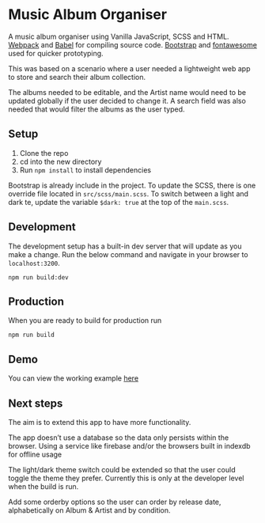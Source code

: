 # Music Album Organiser

A music album organiser using Vanilla JavaScript, SCSS and HTML. [Webpack](https://webpack.js.org/) and [Babel](https://babeljs.io/) for compiling source code. [Bootstrap](https://getbootstrap.com/) and [fontawesome](https://fontawesome.com/v4.7.0/) used for quicker prototyping.

This was based on a scenario where a user needed a lightweight web app to store and search their album collection.

The albums needed to be editable, and the Artist name would need to be updated globally if the user decided to change it. A search field was also needed that would filter the albums as the user typed.

## Setup
1. Clone the repo
2. cd into the new directory
3. Run `npm install` to install dependencies

Bootstrap is already include in the project. To update the SCSS, there is one override file located in `src/scss/main.scss`. To switch between a light and dark te, update the variable `$dark: true` at the top of the `main.scss`.

## Development
The development setup has a built-in dev server that will update as you make a change. Run the below command and navigate in your browser to `localhost:3200`.
```
npm run build:dev
```

## Production
When you are ready to build for production run
```
npm run build
```

## Demo
You can view the working example [here](https://scottquested.github.io/Music-Album-Organiser-App/)

## Next steps
The aim is to extend this app to have more functionality.

The app doesn’t use a database so the data only persists within the browser. Using a service like firebase and/or the browsers built in indexdb for offline usage

The light/dark theme switch could be extended so that the user could toggle the theme they prefer. Currently this is only at the developer level when the build is run.

Add some orderby options so the user can order by release date, alphabetically on Album & Artist and by condition.
